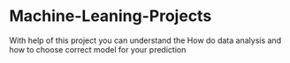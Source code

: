 # Machine-Leaning-Projects
With help of this project you can understand the How do data analysis and how to choose correct model for your prediction 
